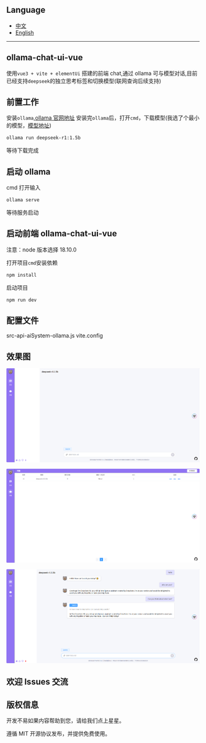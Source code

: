 ## Language

- [中文](https://github.com/LovelittleBears/ollama-chat-ui-vue/blob/main/README.md)
- [English](https://github.com/LovelittleBears/ollama-chat-ui-vue/blob/main/README_en.md)

---

## ollama-chat-ui-vue

使用`vue3 + vite + elementUi` 搭建的前端 chat,通过 ollama 可与模型对话,目前已经支持`deepseek`的独立思考标签和切换模型(联网查询后续支持)

## 前置工作

安装`ollama`,[ollama 官网地址](https://ollama.com/)
安装完`ollama`后，打开`cmd`，下载模型(我选了个最小的模型，[模型地址](https://ollama.com/library/deepseek-r1:1.5b))

```bash
ollama run deepseek-r1:1.5b
```

等待下载完成

## 启动 ollama

cmd 打开输入

```bash
ollama serve
```

等待服务启动

## 启动前端 ollama-chat-ui-vue

注意：node 版本选择 18.10.0

打开项目`cmd`安装依赖

```bash
npm install
```

启动项目

```bash
npm run dev
```

## 配置文件

src-api-aiSystem-ollama.js
vite.config

## 效果图

![image-2025219001](https://raw.githubusercontent.com/LovelittleBears/ollama-chat-ui-vue/refs/heads/main/962ea5381b71705703fe71d230863a3.png)

![image-2025219002](https://raw.githubusercontent.com/LovelittleBears/ollama-chat-ui-vue/refs/heads/main/ffb7499ec0eeaccfa348422faaf9b1b.png)

![image-2025219003](https://raw.githubusercontent.com/LovelittleBears/ollama-chat-ui-vue/refs/heads/main/1fba9f96a2cdfdd7592a97fdbc89617.png)

## 欢迎 Issues 交流

## 版权信息

开发不易如果内容帮助到您，请给我们点上星星。

遵循 MIT 开源协议发布，并提供免费使用。
